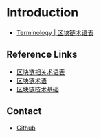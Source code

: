 # Introduction

+ [Terminology | 区块链术语表](/src/terminology.md)

## Reference Links
+ [区块链相关术语表][1]
+ [区块链术语][2]
+ [区块链技术基础][3]

## Contact
+ [Github](https://github.com/udtrokia/boos)

[1]:http://bitcoin-on-nodejs.ebookchain.org/5-附录/0-区块链相关术语中英对照.html
[2]:https://blog.csdn.net/liyuechun520/article/details/77097094
[3]:https://www.ibm.com/developerworks/cn/cloud/library/cl-blockchain-basics-glossary-bluemix-trs/index.html
